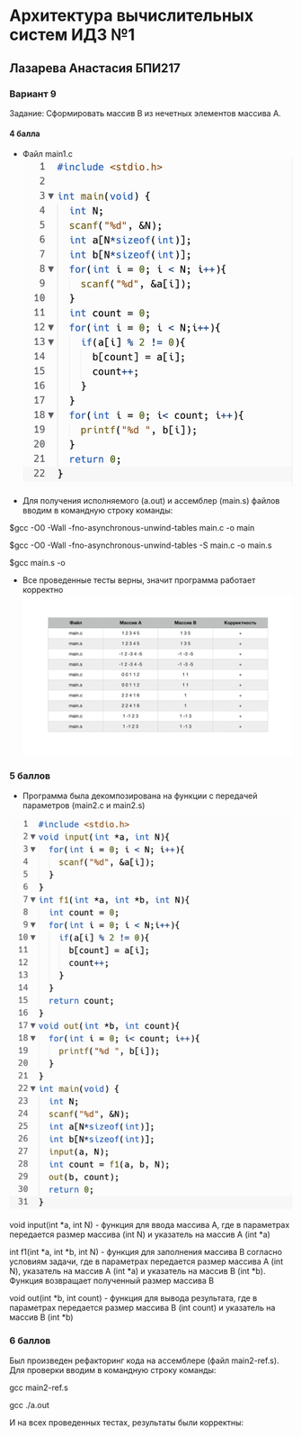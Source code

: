 # Архитектура вычислительных систем ИДЗ №1 
## Лазарева Анастасия БПИ217
### Вариант 9

Задание: Сформировать массив B из нечетных элементов массива A.

#### 4 балла
- Файл main1.c
![img](/image1.png)

- Для получения исполняемого (a.out)  и ассемблер (main.s) файлов вводим в командную строку команды:

$gcc -O0 -Wall -fno-asynchronous-unwind-tables main.c -o main

$gcc -O0 -Wall -fno-asynchronous-unwind-tables -S main.c -o main.s

$gcc main.s -o

- Все проведенные тесты верны, значит программа работает корректно
![img](/image2.png)

### 5 баллов

- Программа была декомпозирована на функции с передачей параметров (main2.c и main2.s)

![img](/image3.png)


void input(int *a, int N) - функция для ввода массива А, где в параметрах передается размер массива (int N) и указатель на массив А (int *a)

int f1(int *a, int *b, int N) - функция для заполнения массива B согласно условиям задачи, где в параметрах передается размер массива А (int N), указатель на массив А (int *a) и указатель на массив B (int *b). Функция возвращает полученный размер массива В

void out(int *b, int count) - функция для вывода результата, где в параметрах передается размер массива B (int count)  и указатель на массив B (int *b)

### 6 баллов

Был произведен рефакторинг кода на ассемблере (файл main2-ref.s). Для проверки вводим в командную строку команды: 

gcc main2-ref.s

gcc ./a.out

И на всех проведенных тестах, результаты были корректны:


